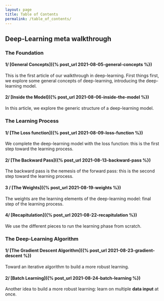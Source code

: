 ```yaml
---
layout: page
title: Table of Contents
permalink: /table_of_contents/
---
```


## Deep-Learning meta walkthrough

### The Foundation

#### 1/ [General Concepts]({% post_url 2021-08-05-general-concepts %})

This is the first article of our walkthrough in deep-learning.
First things first, we explore some general concepts of deep-learning, introducing the deep-learning model.

#### 2/ [Inside the Model]({% post_url 2021-08-06-inside-the-model %})

In this article, we explore the generic structure of a deep-learning model.

### The Learning Process

#### 1/ [The Loss function]({% post_url 2021-08-09-loss-function %})

We complete the deep-learning model with the loss function: this is the first step toward the learning process.

#### 2/ [The Backward Pass]({% post_url 2021-08-13-backward-pass %})

The backward pass is the nemesis of the forward pass: this is the second step toward the learning process.

#### 3 / [The Weights]({% post_url 2021-08-19-weights %})

The weights are the learning elements of the deep-learning model: final step of the learning process.

#### 4/ [Recapitulation]({% post_url 2021-08-22-recapitulation %})

We use the different pieces to run the learning phase from scratch.

### The Deep-Learning Algorithm

#### 1/ [The Gradient Descent Algorithm]({% post_url 2021-08-23-gradient-descent %})

Toward an iterative algorithm to build a more robust learning.

#### 2/ [Batch Learning]({% post_url 2021-08-24-batch-learning %})

Another idea to build a more robust learning: learn on multiple **data input** at once.
